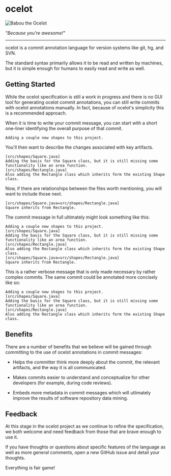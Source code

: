 # ocelot

![Babou the Ocelot](http://i.imgur.com/nYZjBZQ.jpg)

*"Because you're awesome!"*

---

ocelot is a commit annotation language for version systems like git, hg, and
SVN.

The standard syntax primarily allows it to be read and written by machines,
but it is simple enough for humans to easily read and write as well.

## Getting Started

While the ocelot specification is still a work in progress and there is no
GUI tool for generating ocelot commit annotations, you can still write
commits with ocelot annotations manually. In fact, because of ocelot's
simplicity this is a recommended approach.

When it is time to write your commit message, you can start with a short
one-liner identifying the overall purpose of that commit.

    Adding a couple new shapes to this project.

You'll then want to describe the changes associated with key artifacts.

    [src/shapes/Square.java]
    Adding the basis for the Square class, but it is still missing some
    functionality like an area function.
    [src/shapes/Rectangle.java]
    Also adding the Rectangle class which inherits form the existing Shape
    class.

Now, if there are relationships between the files worth mentioning, you will
want to include those next.

    [src/shapes/Square.java=src/shapes/Rectangle.java]
    Square inherits from Rectangle.

The commit message in full ultimately might look something like this:

    Adding a couple new shapes to this project.
    [src/shapes/Square.java]
    Adding the basis for the Square class, but it is still missing some
    functionality like an area function.
    [src/shapes/Rectangle.java]
    Also adding the Rectangle class which inherits form the existing Shape
    class.
    [src/shapes/Square.java=src/shapes/Rectangle.java]
    Square inherits from Rectangle.

This is a rather verbose message that is only made necessary by rather
complex commits. The same commit could be annotated more concisely like so:

    Adding a couple new shapes to this project.
    [src/shapes/Square.java]
    Adding the basis for the Square class, but it is still missing some
    functionality like an area function.
    [src/shapes/Rectangle.java]
    Also adding the Rectangle class which inherits form the existing Shape
    class.

## Benefits

There are a number of benefits that we believe will be gained through
committing to the use of ocelot annotations in commit messages:

- Helps the committer think more deeply about the commit, the relevant
  artifacts, and the way it is all communicated.

- Makes commits easier to understand and conceptualize for other developers
  (for example, during code reviews).

- Embeds more metadata in commit messages which will utlimately improve the
  results of software repository data mining.

## Feedback

At this stage in the ocelot project as we continue to refine the
specification, we both welcome and need feedback from those that are brave
enough to use it.

If you have thoughts or questions about specific features of the language
as well as more general comments, open a new GitHub issue and detail your
thoughts.

Everything is fair game!
